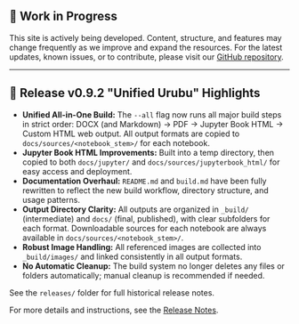## 🚧 Work in Progress

This site is actively being developed. Content, structure, and features may change frequently as we improve and expand the resources. For the latest updates, known issues, or to contribute, please visit our [GitHub repository](https://github.com/dannycab/modern-classical-mechanics).

---

## 🚀 Release v0.9.2 "Unified Urubu" Highlights

- **Unified All-in-One Build:** The `--all` flag now runs all major build steps in strict order: DOCX (and Markdown) → PDF → Jupyter Book HTML → Custom HTML web output. All output formats are copied to `docs/sources/<notebook_stem>/` for each notebook.
- **Jupyter Book HTML Improvements:** Built into a temp directory, then copied to both `docs/jupyter/` and `docs/sources/jupyterbook_html/` for easy access and deployment.
- **Documentation Overhaul:** `README.md` and `build.md` have been fully rewritten to reflect the new build workflow, directory structure, and usage patterns.
- **Output Directory Clarity:** All outputs are organized in `_build/` (intermediate) and `docs/` (final, published), with clear subfolders for each format. Downloadable sources for each notebook are always available in `docs/sources/<notebook_stem>/`.
- **Robust Image Handling:** All referenced images are collected into `_build/images/` and linked consistently in all output formats.
- **No Automatic Cleanup:** The build system no longer deletes any files or folders automatically; manual cleanup is recommended if needed.

See the `releases/` folder for full historical release notes.

For more details and instructions, see the [Release Notes](https://github.com/dannycab/modern-classical-mechanics/releases).